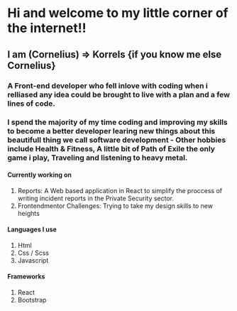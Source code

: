 # Hi and welcome to my little corner of the internet!!

## I am (Cornelius) => Korrels {if you know me else Cornelius}

### A Front-end developer who fell inlove with coding when i relliased any idea could be brought to live with a plan and a few lines of code.

### I spend the majority of my time coding and improving my skills to become a better developer learing new things about this beautifull thing we call software development - Other hobbies include Health & Fitness, A little bit of Path of Exile the only game i play, Traveling and listening to heavy metal.

#### Currently working on
1. Reports: A Web based application in React to simplify the proccess of writing incident reports in the Private Security sector.
2. Frontendmentor Challenges: Trying to take my design skills to new heights

#### Languages I use
1. Html
2. Css / Scss
3. Javascript

#### Frameworks
1. React
2. Bootstrap

